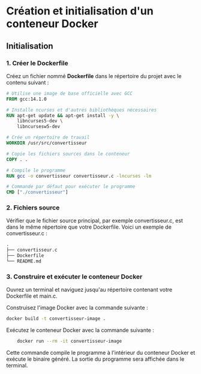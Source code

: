# Création et initialisation d'un conteneur Docker

## Initialisation

### 1. Créer le Dockerfile

Créez un fichier nommé **Dockerfile** dans le répertoire du projet avec le contenu suivant :

```dockerfile
# Utilise une image de base officielle avec GCC
FROM gcc:14.1.0

# Installe ncurses et d'autres bibliothèques nécessaires
RUN apt-get update && apt-get install -y \
    libncurses5-dev \
    libncursesw5-dev

# Crée un répertoire de travail
WORKDIR /usr/src/convertisseur

# Copie les fichiers sources dans le conteneur
COPY . .

# Compile le programme
RUN gcc -o convertisseur convertisseur.c -lncurses -lm

# Commande par défaut pour exécuter le programme
CMD ["./convertisseur"]
```

### 2. Fichiers source

Vérifier que le fichier source principal, par exemple convertisseur.c, est dans le même répertoire que votre Dockerfile. Voici un exemple de convertisseur.c :

```markdown
.
├── convertisseur.c
├── Dockerfile
└── README.md
```

### 3. Construire et exécuter le conteneur Docker

Ouvrez un terminal et naviguez jusqu'au répertoire contenant votre Dockerfile et main.c.

Construisez l'image Docker avec la commande suivante :

```sh
docker build -t convertisseur-image .
```

Exécutez le conteneur Docker avec la commande suivante :

```sh
    docker run --rm -it convertisseur-image
```

Cette commande compile le programme à l'intérieur du conteneur Docker et exécute le binaire généré. 
La sortie du programme sera affichée dans le terminal.